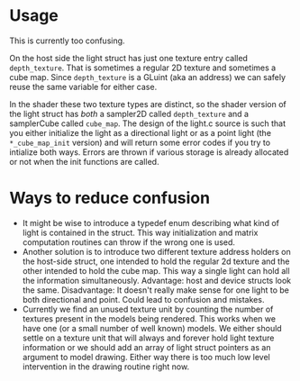 # Usage

This is currently too confusing.

On the host side the light struct has just one texture entry called `depth_texture`. That is sometimes a regular 2D texture and sometimes a cube map. Since `depth_texture` is a GLuint (aka an address) we can safely reuse the same variable for either case.

In the shader these two texture types are distinct, so the shader version of the light struct has *both* a sampler2D called `depth_texture` and a samplerCube called `cube_map`. The design of the light.c source is such that you either initialize the light as a directional light or as a point light (the `*_cube_map_init` version) and will return some error codes if you try to intialize both ways. Errors are thrown if various storage is already allocated or not when the init functions are called. 

# Ways to reduce confusion

* It might be wise to introduce a typedef enum describing what kind of light is contained in the struct. This way initialization and matrix computation routines can throw if the wrong one is used.
* Another solution is to introduce two different texture address holders on the host-side struct, one intended to hold the regular 2d texture and the other intended to hold the cube map. This way a single light can hold all the information simultaneously. Advantage: host and device structs look the same. Disadvantage: It doesn't really make sense for one light to be both directional and point. Could lead to confusion and mistakes.
* Currently we find an unused texture unit by counting the number of textures present in the models being rendered. This works when we have one (or a small number of well known) models. We either should settle on a texture unit that will always and forever hold light texture information or we should add an array of light struct pointers as an argument to model drawing. Either way there is too much low level intervention in the drawing routine right now.
